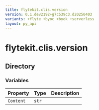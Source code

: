 ```yaml
---
title: flytekit.clis.version
version: 0.1.dev2192+g7c539c3.d20250403
variants: +flyte +byoc +byok +serverless
layout: py_api
---
```


# flytekit.clis.version

## Directory

### Variables

| Property | Type | Description |
|-|-|-|
| `Content` | `str` |  |

